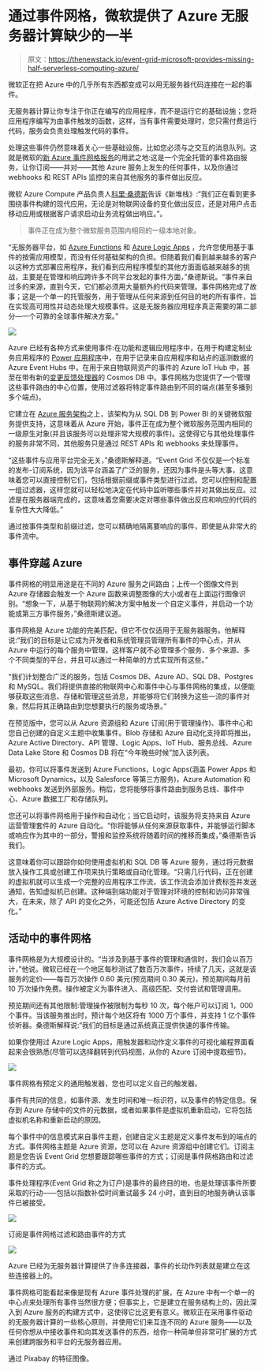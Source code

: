 # 通过事件网格，微软提供了 Azure 无服务器计算缺少的一半

> 原文：<https://thenewstack.io/event-grid-microsoft-provides-missing-half-serverless-computing-azure/>

微软正在把 Azure 中的几乎所有东西都变成可以用无服务器代码连接在一起的事件。

无服务器计算让你专注于你正在编写的应用程序，而不是运行它的基础设施；您将应用程序编写为由事件触发的函数，这样，当有事件需要处理时，您只需付费运行代码，服务会负责处理触发代码的事件。

处理这些事件仍然意味着关心一些基础设施，比如您必须与之交互的消息队列。这就是微软的[新 Azure 事件网格服务](https://azure.microsoft.com/en-us/blog/introducing-azure-event-grid-an-event-service-for-modern-applications/)的用武之地:这是一个完全托管的事件路由服务，让你订阅——并对——其他 Azure 服务上发生的任何事件，以及你通过 webhooks 和 REST APIs 监控的来自其他服务的事件做出反应。

微软 Azure Compute 产品负责人[科里·桑德斯](https://github.com/coreysa)告诉《新堆栈》:“我们正在看到更多围绕事件构建的现代应用，无论是对物联网设备的变化做出反应，还是对用户点击移动应用或根据客户请求启动业务流程做出响应。”。

> 事件正在成为整个微软服务范围内相同的一级本地对象。

“无服务器平台，如 [Azure Functions](https://azure.microsoft.com/en-us/services/functions/) 和 [Azure Logic Apps](https://azure.microsoft.com/en-us/services/logic-apps/) ，允许您使用基于事件的按需应用模型，而没有任何基础架构的负担。但随着我们看到越来越多的客户以这种方式部署应用程序，我们看到应用程序模型的其他方面面临越来越多的挑战，主要是在管理和响应跨许多不同平台发起的事件方面，”桑德斯说。“事件来自过多的来源，直到今天，它们都必须用大量额外的代码来管理。事件网格完成了故事；这是一个单一的托管服务，用于管理从任何来源到任何目的地的所有事件，旨在实现高可用性并动态处理大规模事件。这是无服务器应用程序真正需要的第二部分—一个可靠的全球事件解决方案。”

![](img/57f97e1eb881fa863f3e36798d50ec4a.png)

Azure 已经有各种方式来使用事件:在功能和逻辑应用程序中，在用于构建定制业务应用程序的 [Power 应用程序](https://powerapps.microsoft.com/en-us/tutorials/connections-list/)中，在用于记录来自应用程序和站点的遥测数据的 Azure Event Hubs 中，在用于来自物联网资产的事件的 Azure IoT Hub 中，甚至在带有新的[变更反馈处理器](https://azure.microsoft.com/en-us/blog/introducing-the-azure-cosmosdb-change-feed-processor-library/)的 Cosmos DB 中。事件网格为您提供了一个管理这些事件路由的中心位置，使用过滤器将特定事件路由到不同的端点(甚至多播到多个端点)。

它建立在 [Azure 服务架构](https://azure.microsoft.com/en-us/services/service-fabric/)之上，该架构为从 SQL DB 到 Power BI 的关键微软服务提供支持，这意味着从 Azure 开始，事件正在成为整个微软服务范围内相同的一级原生对象(并且该服务可以处理非常大规模的事件)。这使得它与其他处理事件的服务非常不同，其他服务只是通过 REST APIs 和 webhooks 来处理事件。

“这些事件与应用平台完全无关，”桑德斯解释道。“Event Grid 不仅仅是一个标准的发布-订阅系统，因为该平台涵盖了广泛的服务，还因为事件是头等大事，这意味着您可以直接控制它们，包括根据前缀或事件类型进行过滤。您可以控制和配置一组过滤器，这样您就可以轻松地决定在代码中监听哪些事件并对其做出反应。过滤是在服务器端完成的，这意味着您需要决定对哪些事件做出反应和响应的代码的复杂性大大降低。”

通过按事件类型和前缀过滤，您可以精确地隔离要响应的事件，即使是从非常大的事件流中。

## 事件穿越 Azure

事件网格的明显用途是在不同的 Azure 服务之间路由；上传一个图像文件到 Azure 存储器会触发一个 Azure 函数来调整图像的大小或者在上面运行图像识别。“想象一下，从基于物联网的解决方案中触发一个自定义事件，并启动一个功能或第三方事件服务，”桑德斯建议道。

事件网格是 Azure 功能的完美匹配，但它不仅仅适用于无服务器服务。他解释说:“我们的目标是让它成为开发者和系统管理员管理所有事件的中心点，并从 Azure 中运行的每个服务中管理，这样客户就不必管理多个服务、多个来源、多个不同类型的平台，并且可以通过一种简单的方式实现所有这些。”

“我们计划整合广泛的服务，包括 Cosmos DB、Azure AD、SQL DB、Postgres 和 MySQL。我们将提供直接的物联网中心和事件中心与事件网格的集成，以便能够获取这些消息、存储和管理这些消息，并能够将它们转换为这些一流的事件对象，然后将其正确路由到您想要执行的服务或场景。”

在预览版中，您可以从 Azure 资源组和 Azure 订阅(用于管理操作)、事件中心和您自己创建的自定义主题中收集事件。Blob 存储和 Azure 自动化支持即将推出，Azure Active Directory、API 管理、Logic Apps、IoT Hub、服务总线、Azure Data Lake Store 和 Cosmos DB 将在“今年晚些时候”加入该列表。

最初，你可以将事件发送到 Azure Functions，Logic Apps(涵盖 Power Apps 和 Microsoft Dynamics，以及 Salesforce 等第三方服务)，Azure Automation 和 webhooks 发送到外部服务。稍后，您将能够将事件路由到服务总线、事件中心、Azure 数据工厂和存储队列。

您还可以将事件网格用于操作和自动化；当它启动时，该服务将支持来自 Azure 运营管理套件的 Azure 自动化。“你将能够从任何来源获取事件，并能够运行脚本或响应作为其中的一部分，警报和监控系统将随着时间的推移而集成，”桑德斯告诉我们。

这意味着你可以跟踪你如何使用虚拟机和 SQL DB 等 Azure 服务，通过将元数据放入操作工具或创建工作项来执行策略或自动化管理。“只需几行代码，正在创建的虚拟机就可以生成一个完整的应用程序工作流，该工作流会添加计费标签并发送通知，告知虚拟机已创建。这种端到端功能对于管理对环境的控制和访问非常强大，在未来，除了 API 的变化之外，可能还包括 Azure Active Directory 的变化。”

## 活动中的事件网格

事件网格是为大规模设计的。“当涉及到基于事件的管理和通信时，我们会以百万计，”他说。微软已经在一个地区每秒测试了数百万次事件，持续了几天，这就是该服务的定价——每百万次操作 0.60 美元(预览期间 0.30 美元)，预览期间每月前 10 万次操作免费。操作被定义为事件进入、高级匹配、交付尝试和管理调用。

预览期间还有其他限制:管理操作被限制为每秒 10 次，每个帐户可以订阅 1，000 个事件。当该服务推出时，预计每个地区将有 1000 万个事件，并支持 1 亿个事件侦听器。桑德斯解释说:“我们的目标是通过系统真正提供快速的事件传输。

如果你使用过 Azure Logic Apps，用触发器和动作定义事件的可视化编程界面看起来会很熟悉(尽管可以选择翻转到代码视图，从你的 Azure 订阅中提取细节)。

![](img/e8d873f733e9a16935e5c14528457201.png)

事件网格有预定义的通用触发器，您也可以定义自己的触发器。

事件有共同的信息，如事件源、发生时间和唯一标识符，以及事件的特定信息。保存到 Azure 存储中的文件的元数据，或者如果事件是虚拟机重新启动，它将包括虚拟机名称和重新启动的原因。

每个事件中的信息模式来自事件主题，创建自定义主题是定义事件发布到的端点的方式。事件网格主题是 Azure 资源，您可以在 Azure 资源组中创建它们。订阅主题是您告诉 Event Grid 您想要跟踪哪些事件的方式；订阅是事件网格路由和过滤事件的方式。

事件处理程序(Event Grid 称之为订户)是事件的最终目的地，也是处理该事件所要采取的行动——包括以指数补偿时间重试最多 24 小时，直到目的地服务确认该事件已被接受。

![](img/4cd9e56c608788c308cbbed647f5f83d.png)

订阅是事件网格过滤和路由事件的方式

![](img/2ce82cde517ea8d885defd434e9b6f82.png)

Azure 已经为无服务器计算提供了许多连接器，事件的长动作列表就是建立在这些连接器上的。

事件网格可能看起来像是现有 Azure 事件处理的扩展，在 Azure 中有一个单一的中心点来处理所有事件当然很方便；但事实上，它是建立在服务结构上的，因此深入到 Azure 服务的构建方式中，这使得它比这更有意义。微软正在采用事件驱动的无服务器计算的一些核心原则，并使用它们来互连不同的 Azure 服务——以及任何你想从中接收事件和向其发送事件的东西，给你一种简单但非常可扩展的方式来创建跨服务和平台的无服务器应用。

通过 Pixabay 的特征图像。

<svg xmlns:xlink="http://www.w3.org/1999/xlink" viewBox="0 0 68 31" version="1.1"><title>Group</title> <desc>Created with Sketch.</desc></svg>